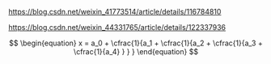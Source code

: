 <https://blog.csdn.net/weixin_41773514/article/details/116784810>

<https://blog.csdn.net/weixin_44331765/article/details/122337936>



$$
\begin{equation}
  x = a_0 + \cfrac{1}{a_1 
          + \cfrac{1}{a_2 
          + \cfrac{1}{a_3 + \cfrac{1}{a_4} } } }
\end{equation}
$$
